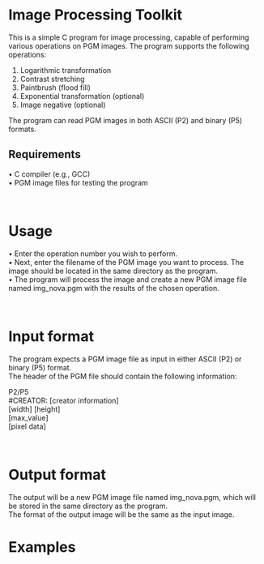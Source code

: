 # Image Processing Toolkit

This is a simple C program for image processing, capable of performing various operations on PGM images. The program supports the following operations:

1. Logarithmic transformation
2. Contrast stretching
3. Paintbrush (flood fill)
4. Exponential transformation (optional)
5. Image negative (optional)

The program can read PGM images in both ASCII (P2) and binary (P5) formats.


## Requirements

• C compiler (e.g., GCC)<br />
• PGM image files for testing the program

<br />

# Usage

• Enter the operation number you wish to perform.<br />
• Next, enter the filename of the PGM image you want to process. The image should be located in the same directory as the program.<br />
• The program will process the image and create a new PGM image file named img_nova.pgm with the results of the chosen operation.    

<br />

# Input format
The program expects a PGM image file as input in either ASCII (P2) or binary (P5) format.<br />
The header of the PGM file should contain the following information:

P2/P5<br />
#CREATOR: [creator information]<br />
[width] [height]<br />
[max_value]<br />
[pixel data]<br />

<br />

# Output format
The output will be a new PGM image file named img_nova.pgm, which will be stored in the same directory as the program.<br />
The format of the output image will be the same as the input image.

# Examples
